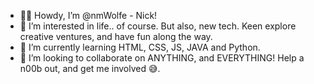 - 👋🤠 Howdy, I’m @nmWolfe - Nick! 
- 👀 I’m interested in life.. of course. But also, new tech. Keen explore creative ventures, and have fun along the way. 
- 🌱 I’m currently learning HTML, CSS, JS, JAVA and Python. 
- 💞 I’m looking to collaborate on ANYTHING, and EVERYTHING! Help a n00b out, and get me involved 😅.

<!---
nmWolfe/nmWolfe is a ✨ special ✨ repository because its `README.md` (this file) appears on your GitHub profile.
You can click the Preview link to take a look at your changes.
--->
